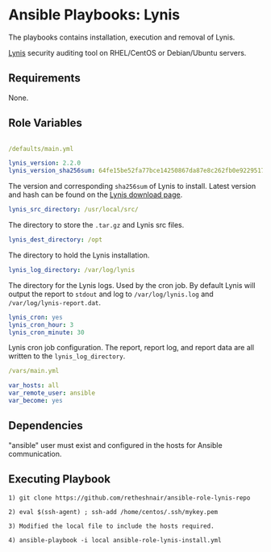Ansible Playbooks: Lynis
============================

The playbooks contains installation, execution and removal of Lynis.

[Lynis](https://cisofy.com/lynis/) security auditing tool on RHEL/CentOS or Debian/Ubuntu servers.


Requirements
------------

None.

Role Variables
--------------

```yml

/defaults/main.yml

lynis_version: 2.2.0
lynis_version_sha256sum: 64fe15be52fa77bce14250867da87e8c262fb0e9229517c4e2d2d5a38223bea4
```
The version and corresponding `sha256sum` of Lynis to install. Latest version and hash can be found on the [Lynis download page](https://cisofy.com/download/lynis/).

```yml
lynis_src_directory: /usr/local/src/
```
The directory to store the `.tar.gz` and Lynis src files.

```yml
lynis_dest_directory: /opt
```
The directory to hold the Lynis installation.

```yml
lynis_log_directory: /var/log/lynis
```
The directory for the Lynis logs. Used by the cron job. By default Lynis will output the report to `stdout` and log to `/var/log/lynis.log` and `/var/log/lynis-report.dat`.

```yml
lynis_cron: yes
lynis_cron_hour: 3
lynis_cron_minute: 30
```
Lynis cron job configuration. The report, report log, and report data are all written to the `lynis_log_directory`.

```yml
/vars/main.yml

var_hosts: all
var_remote_user: ansible
var_become: yes

```

Dependencies
------------

"ansible" user must exist and configured in the hosts for Ansible communication.



Executing Playbook
-------------------
``` 
1) git clone https://github.com/retheshnair/ansible-role-lynis-repo

2) eval $(ssh-agent) ; ssh-add /home/centos/.ssh/mykey.pem

3) Modified the local file to include the hosts required. 

4) ansible-playbook -i local ansible-role-lynis-install.yml

```

